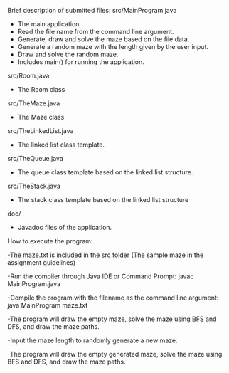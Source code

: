 Brief description of submitted files:
src/MainProgram.java
  - The main application.
  - Read the file name from the command line argument.
  - Generate, draw and solve the maze based on the file data.
  - Generate a random maze with the length given by the user input.
  - Draw and solve the random maze.
  - Includes main() for running the application.

src/Room.java
  - The Room class

src/TheMaze.java
  - The Maze class

src/TheLinkedList.java
  - The linked list class template.

src/TheQueue.java
- The queue class template based on the linked list structure.

src/TheStack.java
- The stack class template based on the linked list structure  

doc/
- Javadoc files of the application.
	
How to execute the program:

-The maze.txt is included in the src folder (The sample maze in the assignment guidelines)

-Run the compiler through  Java IDE or Command Prompt: 			javac MainProgram.java

-Compile the program with the filename as the command line argument: 	java MainProgram maze.txt

-The program will draw the empty maze, solve the maze using BFS and DFS, and draw the maze paths.

-Input the maze length to randomly generate a new maze.

-The program will draw the empty generated maze, solve the maze using BFS and DFS, and draw the maze paths.




